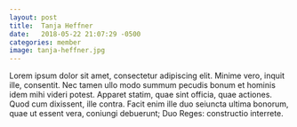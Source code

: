 ```yaml
---
layout: post
title:  Tanja Heffner
date:   2018-05-22 21:07:29 -0500
categories: member
image: tanja-heffner.jpg
---
```

Lorem ipsum dolor sit amet, consectetur adipiscing elit. Minime vero, inquit ille, consentit. Nec tamen ullo modo summum pecudis bonum et hominis idem mihi videri potest. Apparet statim, quae sint officia, quae actiones. Quod cum dixissent, ille contra. Facit enim ille duo seiuncta ultima bonorum, quae ut essent vera, coniungi debuerunt; Duo Reges: constructio interrete.
